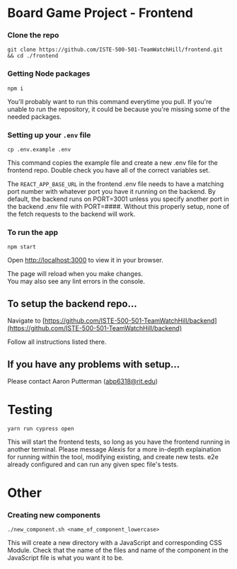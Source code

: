 # Board Game Project - Frontend

### Clone the repo
`git clone https://github.com/ISTE-500-501-TeamWatchHill/frontend.git && cd ./frontend`

### Getting Node packages
`npm i`

You'll probably want to run this command everytime you pull. If you're unable to run the repository, it could be because you're missing some of the needed packages.

### Setting up your `.env` file
`cp .env.example .env`

This command copies the example file and create a new .env file for the frontend repo. Double check you have all of the correct variables set.

The `REACT_APP_BASE_URL` in the frontend .env file needs to have a matching port number with whatever port you have it running on the backend. By default, the backend runs on PORT=3001 unless you specify another port in the backend .env file with PORT=####. Without this properly setup, none of the fetch requests to the backend will work.

### To run the app
`npm start`

Open [http://localhost:3000](http://localhost:3000) to view it in your browser.

The page will reload when you make changes.\
You may also see any lint errors in the console.

## To setup the backend repo...
Navigate to [https://github.com/ISTE-500-501-TeamWatchHill/backend](https://github.com/ISTE-500-501-TeamWatchHill/backend)

Follow all instructions listed there.

## If you have any problems with setup...
Please contact Aaron Putterman (abp6318@rit.edu)

# Testing
`yarn run cypress open`

This will start the frontend tests, so long as you have the frontend running in another terminal. Please message Alexis for a more in-depth explaination for running within the tool, modifying existing, and create new tests. e2e already configured and can run any given spec file's tests.


# Other

### Creating new components
`./new_component.sh <name_of_component_lowercase>`

This will create a new directory with a JavaScript and corresponding CSS Module. Check that the name of the files and name of the component in the JavaScript file is what you want it to be.
